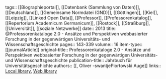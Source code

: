 tags:: [[Biographieportal]], [[Datenbank (Sammlung von Daten)]], [[Deutschland]], [[Gemeinsame Normdatei (GND)]], [[Göttingen]], [[Kiel]], [[Leipzig]], [[Linked Open Data]], [[Professor]], [[Professorenkatalog]], [[Repertorium Academicum Germanicum]], [[Rostock]], [[Straßburg]], [[Universität]], [[soziale Netzwerke]]
date:: 2013
title:: @Professorenkataloge 2.0 - Ansätze und Perspektiven webbasierter Forschung in der gegenwärtigen Universitäts- und Wissenschaftsgeschichte
pages:: 143-339
volume:: 16
item-type:: [[journalArticle]]
original-title:: Professorenkataloge 2.0 - Ansätze und Perspektiven webbasierter Forschung in der gegenwärtigen Universitäts- und Wissenschaftsgeschichte
publication-title:: Jahrbuch für Universitätsgeschichte
authors:: [[, Oliver -swantjePiortowski Auge]]
links:: [Local library](zotero://select/groups/2386895/items/WBZUI93Z), [Web library](https://www.zotero.org/groups/2386895/items/WBZUI93Z)
